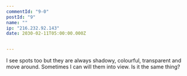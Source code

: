 ```yaml
---
commentId: "9-0"
postId: "9"
name: ""
ip: "216.232.92.143"
date: 2030-02-11T05:00:00.000Z


---
```

<p>I see spots too but they are always shadowy, colourful, transparent and move around. Sometimes I can will them into view. Is it the same thing?</p>